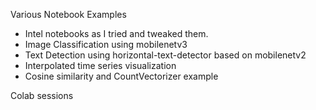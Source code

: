 Various Notebook Examples 

- Intel notebooks as I tried and tweaked them.
- Image Classification using mobilenetv3
- Text Detection using horizontal-text-detector based on mobilenetv2
- Interpolated time series visualization
- Cosine similarity and CountVectorizer example

Colab sessions
